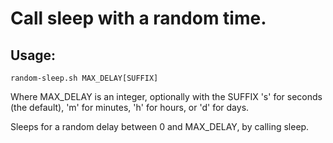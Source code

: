 # Call sleep with a random time.


## Usage:

```
random-sleep.sh MAX_DELAY[SUFFIX]
```
Where MAX_DELAY is an integer, optionally with the 
SUFFIX 's' for seconds (the default), 'm' for minutes, 
'h' for hours, or 'd' for days.

Sleeps for a random delay between 0 and MAX_DELAY, 
by calling sleep.


